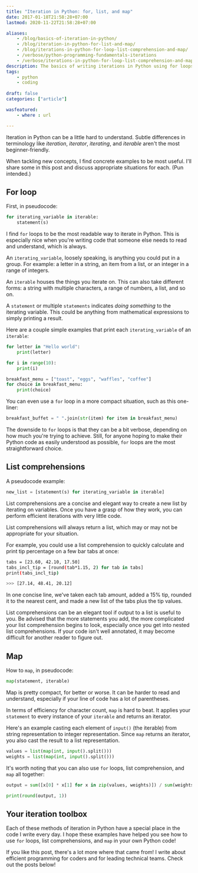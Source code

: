 ```yaml
---
title: "Iteration in Python: for, list, and map"
date: 2017-01-18T21:58:28+07:00
lastmod: 2020-11-22T21:58:28+07:00

aliases:
    - /blog/basics-of-iteration-in-python/
    - /blog/iteration-in-python-for-list-and-map/
    - /blog/iterations-in-python-for-loop-list-comprehension-and-map/
    - /verbose/python-programming-fundamentals-iterations
    - /verbose/iterations-in-python-for-loop-list-comprehension-and-map
description: The basics of writing iterations in Python using for loops, list comprehensions, and map.
tags:
    - python
    - coding
 
draft: false
categories: ["article"]

wasfeatured:
    - where : url

---
```


Iteration in Python can be a little hard to understand. Subtle differences in terminology like *iteration*, *iterator*, *iterating*, and *iterable* aren't the most beginner-friendly.

When tackling new concepts, I find concrete examples to be most useful. I'll share some in this post and discuss appropriate situations for each. (Pun intended.)

## For loop

First, in pseudocode:

```python
for iterating_variable in iterable:
    statement(s)
```

I find `for` loops to be the most readable way to iterate in Python. This is especially nice when you're writing code that someone else needs to read and understand, which is always.

An `iterating_variable`, loosely speaking, is anything you could put in a group. For example: a letter in a string, an item from a list, or an integer in a range of integers.

An `iterable` houses the things you iterate on. This can also take different forms: a string with multiple characters, a range of numbers, a list, and so on.

A `statement` or multiple `statements` indicates _doing something_ to the iterating variable.  This could be anything from mathematical expressions to simply printing a result.

Here are a couple simple examples that print each `iterating_variable` of an `iterable`:

```python
for letter in "Hello world":
    print(letter)

for i in range(10):
    print(i)

breakfast_menu = ["toast", "eggs", "waffles", "coffee"]
for choice in breakfast_menu:
    print(choice)
```

You can even use a `for` loop in a more compact situation, such as this one-liner:

```python
breakfast_buffet = " ".join(str(item) for item in breakfast_menu)
```

The downside to `for` loops is that they can be a bit verbose, depending on how much you're trying to achieve. Still, for anyone hoping to make their Python code as easily understood as possible, `for` loops are the most straightforward choice.

## List comprehensions

A pseudocode example:

```python
new_list = [statement(s) for iterating_variable in iterable]
```

List comprehensions are a concise and elegant way to create a new list by iterating on variables. Once you have a grasp of how they work, you can perform efficient iterations with very little code.

List comprehensions will always return a list, which may or may not be appropriate for your situation.

For example, you could use a list comprehension to quickly calculate and print tip percentage on a few bar tabs at once:

```sh
tabs = [23.60, 42.10, 17.50]
tabs_incl_tip = [round(tab*1.15, 2) for tab in tabs]
print(tabs_incl_tip)

>>> [27.14, 48.41, 20.12]
```

In one concise line, we've taken each tab amount, added a 15% tip, rounded it to the nearest cent, and made a new list of the tabs plus the tip values.

List comprehensions can be an elegant tool if output to a list is useful to you. Be advised that the more statements you add, the more complicated your list comprehension begins to look, especially once you get into nested list comprehensions. If your code isn't well annotated, it may become difficult for another reader to figure out.

## Map

How to `map`, in pseudocode:

```python
map(statement, iterable)
```

Map is pretty compact, for better or worse. It can be harder to read and understand, especially if your line of code has a lot of parentheses.

In terms of efficiency for character count, `map` is hard to beat. It applies your `statement` to every instance of your `iterable` and returns an iterator.

Here's an example casting each element of `input()` (the iterable) from string representation to integer representation. Since `map` returns an iterator, you also cast the result to a list representation.

```python
values = list(map(int, input().split()))
weights = list(map(int, input().split()))
```

It's worth noting that you can also use `for` loops, list comprehension, and `map` all together:

```python
output = sum([x[0] * x[1] for x in zip(values, weights)]) / sum(weights)

print(round(output, 1))
```

## Your iteration toolbox

Each of these methods of iteration in Python have a special place in the code I write every day. I hope these examples have helped you see how to use `for` loops, list comprehensions, and `map` in your own Python code!

If you like this post, there's a lot more where that came from! I write about efficient programming for coders and for leading technical teams. Check out the posts below!
